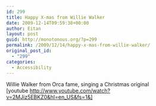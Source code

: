 ```yaml
---
id: 299
title: Happy X-mas from Willie Walker
date: 2009-12-14T09:59:38+00:00
author: Eitan
layout: post
guid: http://monotonous.org/?p=299
permalink: /2009/12/14/happy-x-mas-from-willie-walker/
original_post_id:
  - "299"
categories:
  - Accessibility
---
```

Willie Walker from Orca fame, singing a Christmas original  
[youtube http://www.youtube.com/watch?v=2MJiz5EBKZ0&hl=en_US&fs=1&]